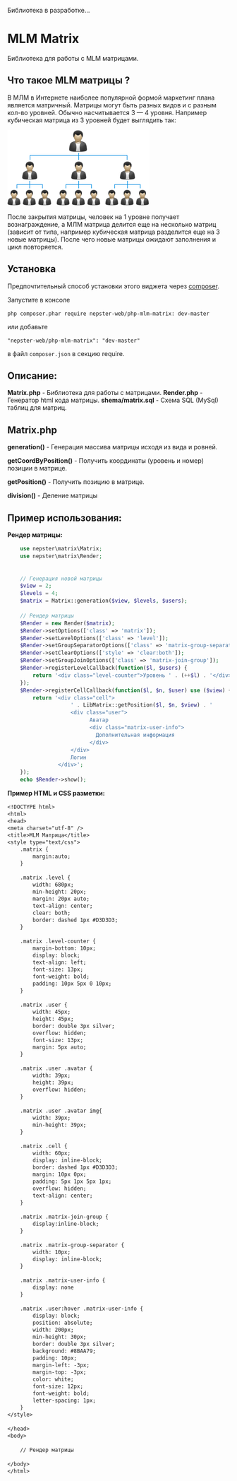 Библиотека в разработке...

MLM Matrix
==========

Библиотека для работы с MLM матрицами.


Что такое MLM матрицы ?
-----------------------

В МЛМ в Интернете наиболее популярной формой маркетинг плана является матричный.
Матрицы могут быть разных видов и с разным кол-во уровней. Обычно насчитывается 3 — 4 уровня.
Например кубическая матрица из 3 уровней будет выглядить так:

![alt text](doc/view.png "")

После закрытия матрицы, человек на 1 уровне получает вознаграждение, а МЛМ матрица делится еще на несколько матриц
(зависит от типа, например кубическая матрица разделится еще на 3 новые матрицы). После чего новые матрицы ожидают заполнения
и цикл повторяется.


Установка
---------

Предпочтительный способ установки этого виджета через [composer](http://getcomposer.org/download/).

Запустите в консоле

```
php composer.phar require nepster-web/php-mlm-matrix: dev-master
```

или добавьте

```
"nepster-web/php-mlm-matrix": "dev-master"
```

в файл `composer.json` в секцию require.


Описание:
--------

**Matrix.php** - Библиотека для работы с матрицами.
**Render.php** - Генератор html кода матрицы.
**shema/matrix.sql** - Схема SQL (MySql) таблиц для матриц.


Matrix.php
----------

 **generation()** - Генерация массива матрицы исходя из вида и ровней.

 **getCoordByPosition()** - Получить координаты (уровень и номер) позиции в матрице.

 **getPosition()** - Получить позицию в матрице.

 **division()** - Деление матрицы


Пример использования:
---------------------

**Рендер матрицы:**

```php
    use nepster\matrix\Matrix;
    use nepster\matrix\Render;


    // Генерация новой матрицы
    $view = 2;
    $levels = 4;
    $matrix = Matrix::generation($view, $levels, $users);

    // Рендер матрицы
    $Render = new Render($matrix);
    $Render->setOptions(['class' => 'matrix']);
    $Render->setLevelOptions(['class' => 'level']);
    $Render->setGroupSeparatorOptions(['class' => 'matrix-group-separator']);
    $Render->setClearOptions(['style' => 'clear:both']);
    $Render->setGroupJoinOptions(['class' => 'matrix-join-group']);
    $Render->registerLevelCallback(function($l, $users) {
        return '<div class="level-counter">Уровень ' . (++$l) . '</div>';
    });
    $Render->registerCellCallback(function($l, $n, $user) use ($view) {
        return '<div class="cell">
                    ' . LibMatrix::getPosition($l, $n, $view) . '
                    <div class="user">
                          Аватар
                          <div class="matrix-user-info">
                            Дополнительная информация
                          </div>
                    </div>
                    Логин
                </div>';
    });
    echo $Render->show();
```


**Пример HTML и CSS разметки:**

```
<!DOCTYPE html>
<html>
<head>
<meta charset="utf-8" />
<title>MLM Матрица</title>
<style type="text/css">
    .matrix {
        margin:auto;
    }

    .matrix .level {
        width: 680px;
        min-height: 20px;
        margin: 20px auto;
        text-align: center;
        clear: both;
        border: dashed 1px #D3D3D3;
    }

    .matrix .level-counter {
        margin-bottom: 10px;
        display: block;
        text-align: left;
        font-size: 13px;
        font-weight: bold;
        padding: 10px 5px 0 10px;
    }

    .matrix .user {
        width: 45px;
        height: 45px;
        border: double 3px silver;
        overflow: hidden;
        font-size: 13px;
        margin: 5px auto;
    }

    .matrix .user .avatar {
        width: 39px;
        height: 39px;
        overflow: hidden;
    }

    .matrix .user .avatar img{
        width: 39px;
        min-height: 39px;
    }

    .matrix .cell {
        width: 60px;
        display: inline-block;
        border: dashed 1px #D3D3D3;
        margin: 10px 0px;
        padding: 5px 1px 5px 1px;
        overflow: hidden;
        text-align: center;
    }

    .matrix .matrix-join-group {
        display:inline-block;
    }

    .matrix .matrix-group-separator {
        width: 10px;
        display: inline-block;
    }

    .matrix .matrix-user-info {
        display: none
    }

    .matrix .user:hover .matrix-user-info {
        display: block;
        position: absolute;
        width: 200px;
        min-height: 30px;
        border: double 3px silver;
        background: #8BAA79;
        padding: 10px;
        margin-left: -3px;
        margin-top: -3px;
        color: white;
        font-size: 12px;
        font-weight: bold;
        letter-spacing: 1px;
    }
</style>

</head>
<body>

    // Рендер матрицы

</body>
</html>

```